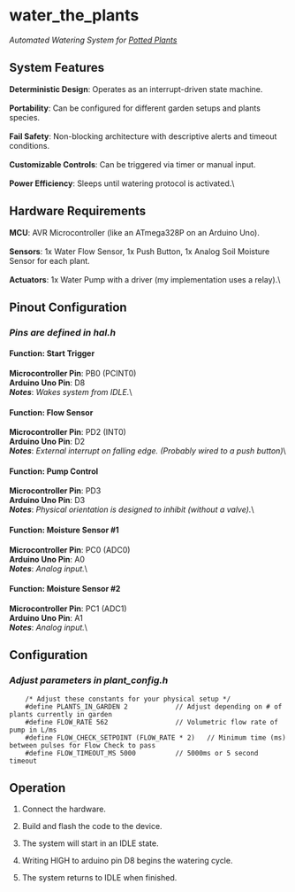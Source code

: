 # **water_the_plants**
*Automated Watering System for <ins>Potted<ins> Plants*

## **System Features**
**Deterministic Design**: Operates as an interrupt-driven state machine.\
\
**Portability**: Can be configured for different garden setups and plants species.\
\
**Fail Safety**: Non-blocking architecture with descriptive alerts and timeout conditions.\
\
**Customizable Controls**: Can be triggered via timer or manual input.\
\
**Power Efficiency**: Sleeps until watering protocol is activated.\

## **Hardware Requirements**
**MCU**: AVR Microcontroller (like an ATmega328P on an Arduino Uno).\
\
**Sensors**: 1x Water Flow Sensor, 1x Push Button, 1x Analog Soil Moisture Sensor for each plant.\
\
**Actuators**: 1x Water Pump with a driver (my implementation uses a relay).\

## **Pinout Configuration**
### *Pins are defined in hal.h*
#### Function: Start Trigger
**Microcontroller Pin**: PB0 (PCINT0)\
**Arduino Uno Pin**: D8\
*__Notes__*: *Wakes system from IDLE.*\

#### Function: Flow Sensor
**Microcontroller Pin**: PD2 (INT0)\
**Arduino Uno Pin**: D2\
*__Notes__*: *External interrupt on falling edge. (Probably wired to a push button)*\

#### Function: Pump Control
**Microcontroller Pin**: PD3\
**Arduino Uno Pin**: D3\
*__Notes__*: *Physical orientation is designed to inhibit (without a valve).*\

#### Function: Moisture Sensor #1
**Microcontroller Pin**: PC0 (ADC0)\
**Arduino Uno Pin**: A0\
*__Notes__*: *Analog input.*\

#### Function: Moisture Sensor #2
**Microcontroller Pin**: PC1 (ADC1)\
**Arduino Uno Pin**: A1\
*__Notes__*: *Analog input.*\

## **Configuration**

### *Adjust parameters in plant_config.h*

        /* Adjust these constants for your physical setup */
        #define PLANTS_IN_GARDEN 2            // Adjust depending on # of plants currently in garden
        #define FLOW_RATE 562                 // Volumetric flow rate of pump in L/ms
        #define FLOW_CHECK_SETPOINT (FLOW_RATE * 2)   // Minimum time (ms) between pulses for Flow Check to pass
        #define FLOW_TIMEOUT_MS 5000          // 5000ms or 5 second timeout

## **Operation**

1. Connect the hardware.

2. Build and flash the code to the device.

3. The system will start in an IDLE state.

4. Writing HIGH to arduino pin D8 begins the watering cycle.

5. The system returns to IDLE when finished.

